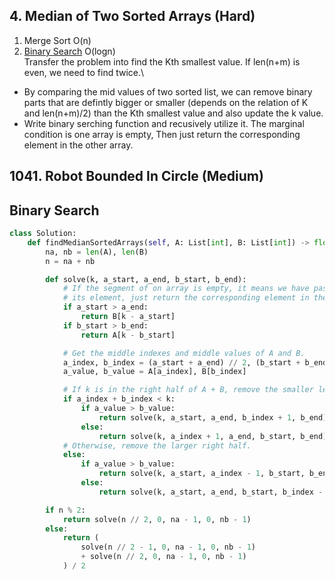 ## 4. Median of Two Sorted Arrays (Hard)

1. Merge Sort  O(n)
2. [Binary Search](#binary-search) O(logn)\
Transfer the problem into find the Kth smallest value. If len(n+m) is even, we need to find twice.\
- By comparing the mid values of two sorted list, we can remove binary parts that are
defintly bigger or smaller (depends on the relation of K and len(n+m)/2) than the Kth smallest value and also update the k value.
- Write binary serching function and recusively utilize it. The marginal condition is one array is empty, Then
just return the corresponding element in the other array.

## 1041. Robot Bounded In Circle (Medium)



## Binary Search
```python
class Solution:
    def findMedianSortedArrays(self, A: List[int], B: List[int]) -> float:
        na, nb = len(A), len(B)
        n = na + nb

        def solve(k, a_start, a_end, b_start, b_end):
            # If the segment of on array is empty, it means we have passed all
            # its element, just return the corresponding element in the other array.
            if a_start > a_end:
                return B[k - a_start]
            if b_start > b_end:
                return A[k - b_start]

            # Get the middle indexes and middle values of A and B.
            a_index, b_index = (a_start + a_end) // 2, (b_start + b_end) // 2
            a_value, b_value = A[a_index], B[b_index]

            # If k is in the right half of A + B, remove the smaller left half.
            if a_index + b_index < k:
                if a_value > b_value:
                    return solve(k, a_start, a_end, b_index + 1, b_end)
                else:
                    return solve(k, a_index + 1, a_end, b_start, b_end)
            # Otherwise, remove the larger right half.
            else:
                if a_value > b_value:
                    return solve(k, a_start, a_index - 1, b_start, b_end)
                else:
                    return solve(k, a_start, a_end, b_start, b_index - 1)

        if n % 2:
            return solve(n // 2, 0, na - 1, 0, nb - 1)
        else:
            return (
                solve(n // 2 - 1, 0, na - 1, 0, nb - 1)
                + solve(n // 2, 0, na - 1, 0, nb - 1)
            ) / 2
```
